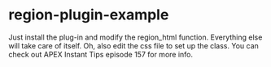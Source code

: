 # region-plugin-example
Just install the plug-in and modify the region_html function. Everything else will take care of itself. Oh, also edit the css file to set up the class. You can check out APEX Instant Tips episode 157 for more info.

